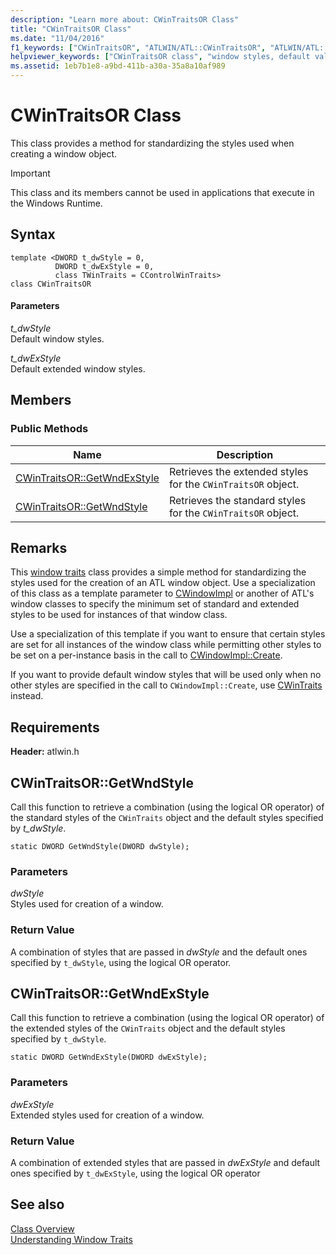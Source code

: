 ```yaml
---
description: "Learn more about: CWinTraitsOR Class"
title: "CWinTraitsOR Class"
ms.date: "11/04/2016"
f1_keywords: ["CWinTraitsOR", "ATLWIN/ATL::CWinTraitsOR", "ATLWIN/ATL::CWinTraitsOR::GetWndExStyle", "ATLWIN/ATL::CWinTraitsOR::GetWndStyle"]
helpviewer_keywords: ["CWinTraitsOR class", "window styles, default values for ATL"]
ms.assetid: 1eb7b1e8-a9bd-411b-a30a-35a8a10af989
---
```

# CWinTraitsOR Class

This class provides a method for standardizing the styles used when creating a window object.

> [!IMPORTANT]
> This class and its members cannot be used in applications that execute in the Windows Runtime.

## Syntax

```
template <DWORD t_dwStyle = 0,
          DWORD t_dwExStyle = 0,
          class TWinTraits = CControlWinTraits>
class CWinTraitsOR
```

#### Parameters

*t_dwStyle*<br/>
Default window styles.

*t_dwExStyle*<br/>
Default extended window styles.

## Members

### Public Methods

|Name|Description|
|----------|-----------------|
|[CWinTraitsOR::GetWndExStyle](#getwndexstyle)|Retrieves the extended styles for the `CWinTraitsOR` object.|
|[CWinTraitsOR::GetWndStyle](#getwndstyle)|Retrieves the standard styles for the `CWinTraitsOR` object.|

## Remarks

This [window traits](../../atl/understanding-window-traits.md) class provides a simple method for standardizing the styles used for the creation of an ATL window object. Use a specialization of this class as a template parameter to [CWindowImpl](../../atl/reference/cwindowimpl-class.md) or another of ATL's window classes to specify the minimum set of standard and extended styles to be used for instances of that window class.

Use a specialization of this template if you want to ensure that certain styles are set for all instances of the window class while permitting other styles to be set on a per-instance basis in the call to [CWindowImpl::Create](../../atl/reference/cwindowimpl-class.md#create).

If you want to provide default window styles that will be used only when no other styles are specified in the call to `CWindowImpl::Create`, use [CWinTraits](../../atl/reference/cwintraits-class.md) instead.

## Requirements

**Header:** atlwin.h

## <a name="getwndstyle"></a> CWinTraitsOR::GetWndStyle

Call this function to retrieve a combination (using the logical OR operator) of the standard styles of the `CWinTraits` object and the default styles specified by *t_dwStyle*.

```
static DWORD GetWndStyle(DWORD dwStyle);
```

### Parameters

*dwStyle*<br/>
Styles used for creation of a window.

### Return Value

A combination of styles that are passed in *dwStyle* and the default ones specified by `t_dwStyle`, using the logical OR operator.

## <a name="getwndexstyle"></a> CWinTraitsOR::GetWndExStyle

Call this function to retrieve a combination (using the logical OR operator) of the extended styles of the `CWinTraits` object and the default styles specified by `t_dwStyle`.

```
static DWORD GetWndExStyle(DWORD dwExStyle);
```

### Parameters

*dwExStyle*<br/>
Extended styles used for creation of a window.

### Return Value

A combination of extended styles that are passed in *dwExStyle* and default ones specified by `t_dwExStyle`, using the logical OR operator

## See also

[Class Overview](../../atl/atl-class-overview.md)<br/>
[Understanding Window Traits](../../atl/understanding-window-traits.md)
